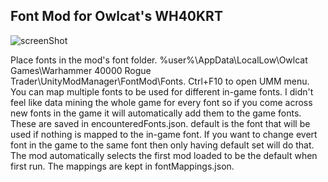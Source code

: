 ## Font Mod for Owlcat's WH40KRT

![screenShot]([http://url/to/img.png](https://raw.githubusercontent.com/thehambeard/FontMod/refs/heads/master/screenShot.png))

Place fonts in the mod's font folder. %user%\AppData\LocalLow\Owlcat Games\Warhammer 40000 Rogue Trader\UnityModManager\FontMod\Fonts.
Ctrl+F10 to open UMM menu.  You can map multiple fonts to be used for different in-game fonts.  I didn't feel like data mining the whole game for every font so if you come across new fonts in the game it will automatically add them to the game fonts.  
These are saved in encounteredFonts.json. default is the font that will be used if nothing is mapped to the in-game font. If you want to change evert font in the game to the same font then only having default set will do that.  The mod automatically selects the first mod
loaded to be the default when first run. The mappings are kept in fontMappings.json.
